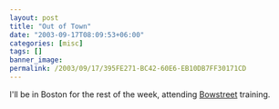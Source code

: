 ```yaml
---
layout: post
title: "Out of Town"
date: "2003-09-17T08:09:53+06:00"
categories: [misc]
tags: []
banner_image: 
permalink: /2003/09/17/395FE271-BC42-60E6-EB10DB7FF30171CD
---
```


I'll be in Boston for the rest of the week, attending <a href="http://www.bowstreet.com">Bowstreet</a> training.